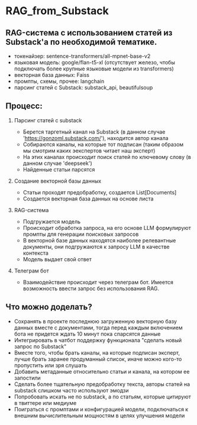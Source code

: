 # RAG_from_Substack
## RAG-система с использованием статей из Substack'а по необходимой тематике.
- токенайзер: sentence-transformers/all-mpnet-base-v2
- языковая модель: google/flan-t5-xl (отсутствует железо, чтобы подключать более крупные языковые модели из transformers)
- векторная база данных: Faiss
- промпты, схемы, прочее: langchain
- парсинг статей с Substack: substack_api, beautifulsoup

## Процесс:
1. Парсинг статей с substack
   - Берется таргетный канал на Substack (в данном случае 'https://gonzoml.substack.com/'), находится автор канала
   - Cобираются каналы, на которые тот подписан (таким образом мы смотрим каких эекспертов читает наш эксперт)
   - На этих каналах происходит поиск статей по ключевому слову (в данном случае 'deepseek')
   - Найденные статьи парсятся
   
2. Создание векторной базы данных
   - Статьи проходят предобработку, создается List[Documents]
   - Создается векторная база данных на основе листа

3. RAG-система
   - Подгружается модель
   - Происходит обработка запроса, на его основе LLM формулируют промпты для генерации поисковых запросов
   - В векторной базе данных находятся наиболее релевантные документы, они подгружаются к запросу LLM в качестве контекста
   - Модель выдает свой ответ

4. Телеграм бот
   - Взаимодействие происходит через телеграм бот. Имеется возможность ввести запрос без использования RAG.

## Что можно доделать?
- Сохранять в проекте последнюю загруженную векторную базу данных вместе с документами, тогда перед каждым включением бота не придется ждать 10 минут пока спарсятся данные
- Интегрировать в чатбот поддержку функционала "сделать новый запрос по Substack"
- Вместе того, чтобы брать каналы, на которые подписан эксперт, лучше брать заранее продуманный список, иначе можно кого-то пропустить или зря слушать
- Добавить метаданные относительно статьи и канала, на котором ее запостили
- Сделать более тщательную предобработку текста, авторы статей на substack слишком часто используют эмодзи
- Попробовать искать не по substack, а по статьям, которые цитируют в твиттере или медиуме
- Поиграться с промптами и конфигурацией модели, подключаться к внешним вычислительным мощностям в целях улучшения модели    
   
